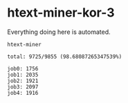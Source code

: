 # htext-miner-kor-3

Everything doing here is automated.

```
htext-miner

total: 9725/9855 (98.68087265347539%)

job0: 1756
job1: 2035
job2: 1921
job3: 2097
job4: 1916
```